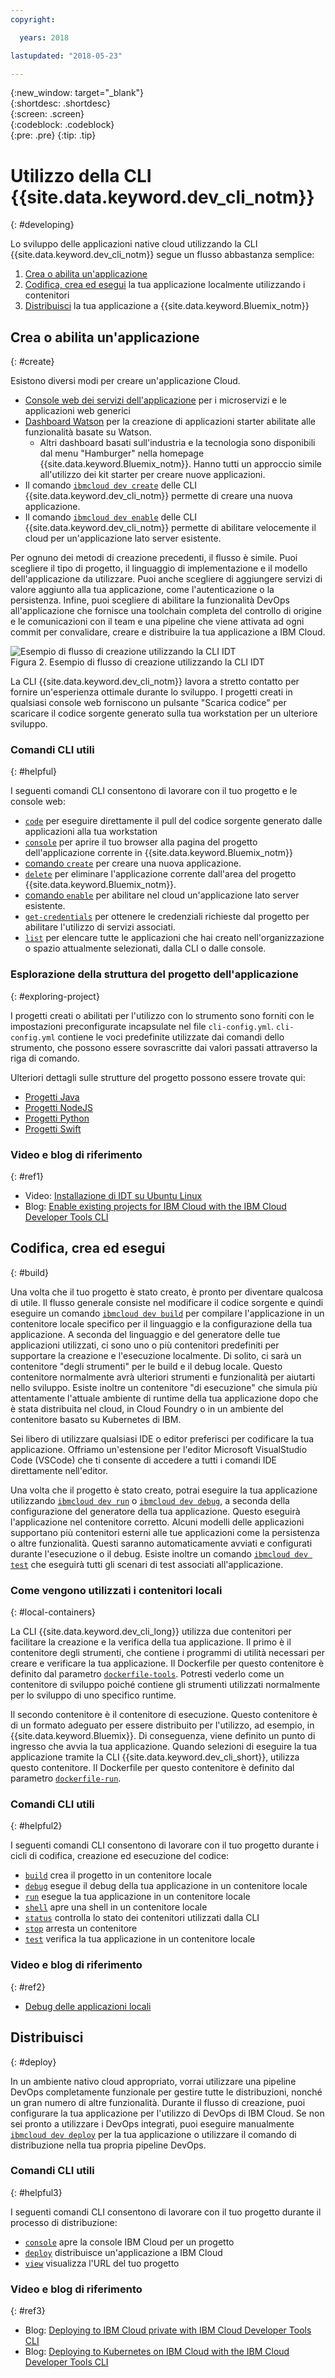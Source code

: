 ```yaml
---
copyright:

  years: 2018

lastupdated: "2018-05-23"

---
```


{:new_window: target="_blank"}  
{:shortdesc: .shortdesc}  
{:screen: .screen}  
{:codeblock: .codeblock}  
{:pre: .pre}
{:tip: .tip}

# Utilizzo della CLI {{site.data.keyword.dev_cli_notm}}
{: #developing}

Lo sviluppo delle applicazioni native cloud utilizzando la CLI {{site.data.keyword.dev_cli_notm}} segue un flusso abbastanza semplice:

1. [Crea o abilita un'applicazione](#create)
2. [Codifica, crea ed esegui](#build) la tua applicazione localmente utilizzando i contenitori
3. [Distribuisci](#deploy) la tua applicazione a {{site.data.keyword.Bluemix_notm}}

## Crea o abilita un'applicazione
{: #create}

Esistono diversi modi per creare un'applicazione Cloud.
- [Console web dei servizi dell'applicazione](https://console.bluemix.net/developer/appservice) per i microservizi e le applicazioni web generici
- [Dashboard Watson](https://console.bluemix.net/dashboard/watson) per la creazione di applicazioni starter abilitate alle funzionalità basate su Watson.
    - Altri dashboard basati sull'industria e la tecnologia sono disponibili dal menu "Hamburger" nella homepage {{site.data.keyword.Bluemix_notm}}. Hanno tutti un approccio simile all'utilizzo dei kit starter per creare nuove applicazioni.
- Il comando [`ibmcloud dev create`](./commands.html#create) delle CLI {{site.data.keyword.dev_cli_notm}} permette di creare una nuova applicazione.
- Il comando [`ibmcloud dev enable`](./commands.html#enable) delle CLI {{site.data.keyword.dev_cli_notm}} permette di abilitare velocemente il cloud per un'applicazione lato server esistente.

Per ognuno dei metodi di creazione precedenti, il flusso è simile. Puoi scegliere il tipo di progetto, il linguaggio di implementazione e il modello dell'applicazione da utilizzare. Puoi anche scegliere di aggiungere servizi di valore aggiunto alla tua applicazione, come l'autenticazione o la persistenza. Infine, puoi scegliere di abilitare la funzionalità DevOps all'applicazione che fornisce una toolchain completa del controllo di origine e le comunicazioni con il team e una pipeline che viene attivata ad ogni commit per convalidare, creare e distribuire la tua applicazione a IBM Cloud.

![Esempio di flusso di creazione utilizzando la CLI IDT](create_flow.png "Esempio di flusso di creazione utilizzando la CLI IDT") <br> Figura 2. Esempio di flusso di creazione utilizzando la CLI IDT

La CLI {{site.data.keyword.dev_cli_notm}} lavora a stretto contatto per fornire un'esperienza ottimale durante lo sviluppo. I progetti creati in qualsiasi console web forniscono un pulsante "Scarica codice" per scaricare il codice sorgente generato sulla tua workstation per un ulteriore sviluppo.

### Comandi CLI utili
{: #helpful}

I seguenti comandi CLI consentono di lavorare con il tuo progetto e le console web:
- [`code`](./commands.html#code) per eseguire direttamente il pull del codice sorgente generato dalle applicazioni alla tua workstation
- [`console`](./commands.html#console) per aprire il tuo browser alla pagina del progetto dell'applicazione corrente in {{site.data.keyword.Bluemix_notm}}
- [comando `create`](./commands.html#create) per creare una nuova applicazione.
- [`delete`](./commands.html#delete) per eliminare l'applicazione corrente dall'area del progetto {{site.data.keyword.Bluemix_notm}}.
- [comando `enable`](./commands.html#enable) per abilitare nel cloud un'applicazione lato server esistente.
- [`get-credentials`](./commands.html#get-credentials) per ottenere le credenziali richieste dal progetto per abilitare l'utilizzo di servizi associati.
- [`list`](./commands.html#list) per elencare tutte le applicazioni che hai creato nell'organizzazione o spazio attualmente selezionati, dalla CLI o dalle console.


### Esplorazione della struttura del progetto dell'applicazione
{: #exploring-project}

I progetti creati o abilitati per l'utilizzo con lo strumento sono forniti con le impostazioni preconfigurate incapsulate nel file `cli-config.yml`. `cli-config.yml` contiene le voci predefinite utilizzate dai comandi dello strumento, che possono essere sovrascritte dai valori passati attraverso la riga di comando.

Ulteriori dettagli sulle strutture del progetto possono essere trovate qui:
- [Progetti Java](/docs/apps/projects/java_project_contents.html)
- [Progetti NodeJS](/docs/apps/projects/node_project_contents.html)
- [Progetti Python](/docs/apps/projects/python_project_contents.html)
- [Progetti Swift](/docs/apps/projects/swift_project_contents.html)


### Video e blog di riferimento
{: #ref1}

- Video: [Installazione di IDT su Ubuntu Linux](https://www.youtube.com/watch?v=sr7KjHAKpEs)
- Blog: [Enable existing projects for IBM Cloud with the IBM Cloud Developer Tools CLI](https://www.ibm.com/blogs/bluemix/2017/09/enable-existing-projects-ibm-cloud-ibm-cloud-developer-tools-cli/)



## Codifica, crea ed esegui
{: #build}


Una volta che il tuo progetto è stato creato, è pronto per diventare qualcosa di utile. Il flusso generale consiste nel modificare il codice sorgente e quindi eseguire un comando [`ibmcloud dev build`](commands.html#build) per compilare l'applicazione in un contenitore locale specifico per il linguaggio e la configurazione della tua applicazione. A seconda del linguaggio e del generatore delle tue applicazioni utilizzati, ci sono uno o più contenitori predefiniti per supportare la creazione e l'esecuzione localmente.  Di solito, ci sarà un contenitore "degli strumenti" per le build e il debug locale.  Questo contenitore normalmente avrà ulteriori strumenti e funzionalità per aiutarti nello sviluppo.  Esiste inoltre un contenitore "di esecuzione" che simula più attentamente l'attuale ambiente di runtime della tua applicazione dopo che è stata distribuita nel cloud, in Cloud Foundry o in un ambiente del contenitore basato su Kubernetes di IBM.


Sei libero di utilizzare qualsiasi IDE o editor preferisci per codificare la tua applicazione. Offriamo un'estensione per l'editor Microsoft VisualStudio Code (VSCode) che ti consente di accedere a tutti i comandi IDE direttamente nell'editor.

Una volta che il progetto è stato creato, potrai eseguire la tua applicazione utilizzando [`ibmcloud dev run`](commands.html#run) o [`ibmcloud dev debug`](commands.html#debug), a seconda della configurazione del generatore della tua applicazione.  Questo eseguirà l'applicazione nel contenitore corretto.  Alcuni modelli delle applicazioni supportano più contenitori esterni alle tue applicazioni come la persistenza o altre funzionalità.  Questi saranno automaticamente avviati e configurati durante l'esecuzione o il debug.  Esiste inoltre un comando [`ibmcloud dev test`](commands.html#test) che eseguirà tutti gli scenari di test associati all'applicazione.


### Come vengono utilizzati i contenitori locali
{: #local-containers}

La CLI {{site.data.keyword.dev_cli_long}} utilizza due contenitori per facilitare la creazione e la verifica della tua applicazione. Il primo è il contenitore degli strumenti, che contiene i programmi di utilità necessari per creare e verificare la tua applicazione. Il Dockerfile per questo contenitore è definito dal parametro [`dockerfile-tools`](commands.html#command-parameters). Potresti vederlo come un contenitore di sviluppo poiché contiene gli strumenti utilizzati normalmente per lo sviluppo di uno specifico runtime.

Il secondo contenitore è il contenitore di esecuzione. Questo contenitore è di un formato adeguato per essere distribuito per l'utilizzo, ad esempio, in {{site.data.keyword.Bluemix}}. Di conseguenza, viene definito un punto di ingresso che avvia la tua applicazione. Quando selezioni di eseguire la tua applicazione tramite la CLI {{site.data.keyword.dev_cli_short}}, utilizza questo contenitore. Il Dockerfile per questo contenitore è definito dal parametro [`dockerfile-run`](commands.html#run-parameters).


### Comandi CLI utili
{: #helpful2}

I seguenti comandi CLI consentono di lavorare con il tuo progetto durante i cicli di codifica, creazione ed esecuzione del codice:
- [`build`](./commands.html#build) crea il progetto in un contenitore locale
- [`debug`](./commands.html#debug) esegue il debug della tua applicazione in un contenitore locale
- [`run`](./commands.html#run) esegue la tua applicazione in un contenitore locale
- [`shell`](./commands.html#shell) apre una shell in un contenitore locale
- [`status`](./commands.html#status) controlla lo stato dei contenitori utilizzati dalla CLI
- [`stop`](./commands.html#stop) arresta un contenitore
- [`test`](./commands.html#test) verifica la tua applicazione in un contenitore locale

### Video e blog di riferimento
{: #ref2}

- [Debug delle applicazioni locali](local_debug.html)





## Distribuisci
{: #deploy}

In un ambiente nativo cloud appropriato, vorrai utilizzare una pipeline DevOps completamente funzionale per gestire tutte le distribuzioni, nonché un gran numero di altre funzionalità.  Durante il flusso di creazione, puoi configurare la tua applicazione per l'utilizzo di DevOps di IBM Cloud.  Se non sei pronto a utilizzare i DevOps integrati, puoi eseguire manualmente [`ibmcloud dev deploy`](./commands.html#deploy) per la tua applicazione o utilizzare il comando di distribuzione nella tua propria pipeline DevOps.  



### Comandi CLI utili
{: #helpful3}

I seguenti comandi CLI consentono di lavorare con il tuo progetto durante il processo di distribuzione:
- [`console`](./commands.html#console) apre la console IBM Cloud per un progetto
- [`deploy`](./commands.html#deploy) distribuisce un'applicazione a IBM Cloud
- [`view`](./commands.html#view) visualizza l'URL del tuo progetto


### Video e blog di riferimento
{: #ref3}

- Blog: [Deploying to IBM Cloud private with IBM Cloud Developer Tools CLI](https://www.ibm.com/blogs/bluemix/2017/09/deploying-ibm-cloud-private-ibm-cloud-developer-tools-cli/)
- Blog: [Deploying to Kubernetes on IBM Cloud with the IBM Cloud Developer Tools CLI](https://www.ibm.com/blogs/bluemix/2017/09/deploying-kubernetes-ibm-cloud-ibm-cloud-developer-tools-cli/)
